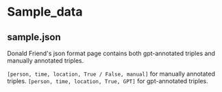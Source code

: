 # Sample_data
## sample.json
Donald Friend's json format page contains both gpt-annotated triples and manually annotated triples.

`[person, time, location, True / False, manual]` for manually annotated triples.
`[person, time, location, True, GPT]` for gpt-annotated triples.